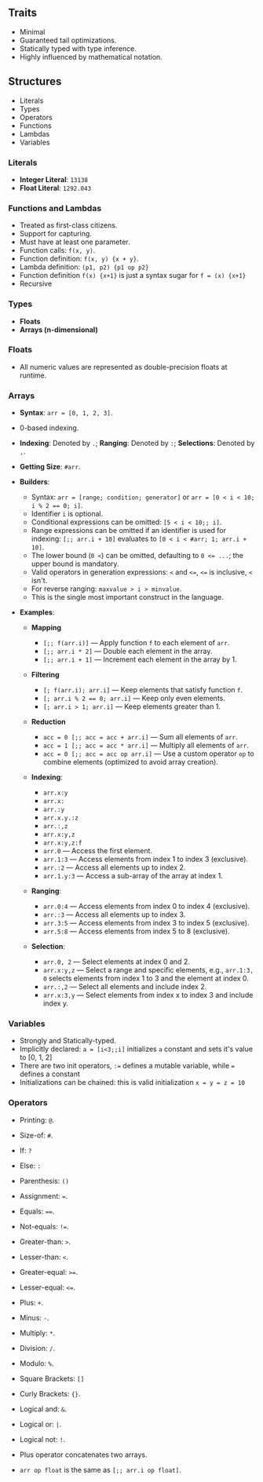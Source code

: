 ## Traits
- Minimal
- Guaranteed tail optimizations.
- Statically typed with type inference.
- Highly influenced by mathematical notation.

## Structures
- Literals 
- Types
- Operators
- Functions
- Lambdas
- Variables

### Literals
- **Integer Literal**: `13138`
- **Float Literal**: `1292.043`

### Functions and Lambdas
- Treated as first-class citizens.
- Support for capturing.
- Must have at least one parameter.
- Function calls: `f(x, y)`.
- Function definition: `f(x, y) {x + y}`.
- Lambda definition: `(p1, p2) {p1 op p2}`
- Function definition `f(x) {x+1}` is just a syntax sugar for `f = (x) {x+1}`
- Recursive

### Types
- **Floats**
- **Arrays (n-dimensional)**

### Floats
- All numeric values are represented as double-precision floats at runtime.

### Arrays
- **Syntax**: `arr = [0, 1, 2, 3]`.
- 0-based indexing.
- **Indexing**: Denoted by `.`; **Ranging**: Denoted by `:`; **Selections**: Denoted by `,`.
- **Getting Size**: `#arr`.
- **Builders**:
  - Syntax: `arr = [range; condition; generator]` or `arr = [0 < i < 10; i % 2 == 0; i]`.
  - Identifier `i` is optional.
  - Conditional expressions can be omitted: `[5 < i < 10;; i]`.
  - Range expressions can be omitted if an identifier is used for indexing: `[;; arr.i + 10]` evaluates to `[0 < i < #arr; 1; arr.i + 10]`.
  - The lower bound (`0 <`) can be omitted, defaulting to `0 <= ...`; the upper bound is mandatory.
  - Valid operators in generation expressions: `<` and `<=`, `<=` is inclusive, `<` isn't.
  - For reverse ranging: `maxvalue > i > minvalue`.
  - This is the single most important construct in the language.

- **Examples**:
  - **Mapping**
    - `[;; f(arr.i)]` — Apply function `f` to each element of `arr`.
    - `[;; arr.i * 2]` — Double each element in the array.
    - `[;; arr.i + 1]` — Increment each element in the array by 1.

  - **Filtering**
    - `[; f(arr.i); arr.i]` — Keep elements that satisfy function `f`.
    - `[; arr.i % 2 == 0; arr.i]` — Keep only even elements.
    - `[; arr.i > 1; arr.i]` — Keep elements greater than 1.

  - **Reduction**
    - `acc = 0 [;; acc = acc + arr.i]` — Sum all elements of `arr`.
    - `acc = 1 [;; acc = acc * arr.i]` — Multiply all elements of `arr`.
    - `acc = 0 [;; acc = acc op arr.i]` — Use a custom operator `op` to combine elements (optimized to avoid array creation).

  - **Indexing**:
    - `arr.x:y`
    - `arr.x:`
    - `arr.:y`
    - `arr.x.y.:z`
    - `arr.:,z`
    - `arr.x:y,z`
    - `arr.x:y,z:f`
    - `arr.0` — Access the first element.
    - `arr.1:3` — Access elements from index 1 to index 3 (exclusive).
    - `arr.:2` — Access all elements up to index 2.
    - `arr.1.y:3` — Access a sub-array of the array at index 1.
  
  - **Ranging**:
    - `arr.0:4` — Access elements from index 0 to index 4 (exclusive).
    - `arr.:3` — Access all elements up to index 3.
    - `arr.3:5` — Access elements from index 3 to index 5 (exclusive).
    - `arr.5:8` — Access elements from index 5 to 8 (exclusive).
  
  - **Selection**:
    - `arr.0, 2` — Select elements at index 0 and 2.
    - `arr.x:y,z` — Select a range and specific elements, e.g., `arr.1:3, 0` selects elements from index 1 to 3 and the element at index 0.
    - `arr.:,2` — Select all elements and include index 2.
    - `arr.x:3,y` — Select elements from index x to index 3 and include index y.

### Variables
- Strongly and Statically-typed.
- Implicitly declared: `a = [i<3;;i]` initializes `a` constant and sets it's value to [0, 1, 2]
- There are two init operators, `:=` defines a mutable variable, while `=` defines a constant
- Initializations can be chained: this is valid initialization `x = y = z = 10`

### Operators
- Printing: `@`.
- Size-of: `#`.
- If: `?`
- Else: `:` 
- Parenthesis: `()`
- Assignment: `=`.
- Equals: `==`.
- Not-equals: `!=`.
- Greater-than: `>`.
- Lesser-than: `<`.
- Greater-equal: `>=`.
- Lesser-equal: `<=`.
- Plus: `+`.
- Minus: `-`.
- Multiply: `*`.
- Division: `/`.
- Modulo: `%`.
- Square Brackets: `[]`
- Curly Brackets: `{}`.
- Logical and: `&`.
- Logical or: `|`.
- Logical not: `!`.

- Plus operator concatenates two arrays.
- `arr op float` is the same as `[;; arr.i op float]`.
